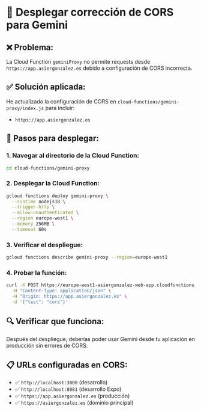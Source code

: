 # 🔧 Desplegar corrección de CORS para Gemini

## ❌ Problema:
La Cloud Function `geminiProxy` no permite requests desde `https://app.asiergonzalez.es` debido a configuración de CORS incorrecta.

## ✅ Solución aplicada:
He actualizado la configuración de CORS en `cloud-functions/gemini-proxy/index.js` para incluir:
- `https://app.asiergonzalez.es`

## 🚀 Pasos para desplegar:

### 1. Navegar al directorio de la Cloud Function:
```bash
cd cloud-functions/gemini-proxy
```

### 2. Desplegar la Cloud Function:
```bash
gcloud functions deploy gemini-proxy \
  --runtime nodejs18 \
  --trigger-http \
  --allow-unauthenticated \
  --region europe-west1 \
  --memory 256MB \
  --timeout 60s
```

### 3. Verificar el despliegue:
```bash
gcloud functions describe gemini-proxy --region=europe-west1
```

### 4. Probar la función:
```bash
curl -X POST https://europe-west1-asiergonzalez-web-app.cloudfunctions.net/gemini-proxy \
  -H "Content-Type: application/json" \
  -H "Origin: https://app.asiergonzalez.es" \
  -d '{"test": "cors"}'
```

## 🔍 Verificar que funciona:

Después del despliegue, deberías poder usar Gemini desde tu aplicación en producción sin errores de CORS.

## 📋 URLs configuradas en CORS:

- ✅ `http://localhost:3000` (desarrollo)
- ✅ `http://localhost:8081` (desarrollo Expo)
- ✅ `https://app.asiergonzalez.es` (producción)
- ✅ `https://asiergonzalez.es` (dominio principal)
